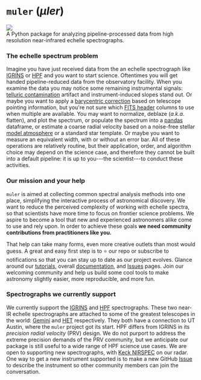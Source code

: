 # `muler` (_μler_)

<a href="https://muler.readthedocs.io/en/latest/"><img src="https://img.shields.io/badge/Read-the%20docs-blue"></a>  
A Python package for analyzing pipeline-processed data from high resolution near-infrared echelle spectrographs.

### The echelle spectrum problem

Imagine you have just received data from the an echelle spectrograph like [IGRINS](https://www.as.utexas.edu/astronomy/research/people/jaffe/igrins.html) or [HPF](https://hpf.psu.edu/) and you want to start science. Oftentimes you will get handed pipeline-reduced data from the observatory facility. When you examine the data you may notice some remaining instrumental signals: [telluric contamination](https://en.wikipedia.org/wiki/Telluric_contamination) artifact and instrument-induced slopes stand out. Or maybe you want to apply a [barycentric correction](https://sites.psu.edu/astrowright/2014/09/16/barycentric-corrections-at-1-mms/) based on telescope pointing information, but you're not sure which [FITS header](https://docs.astropy.org/en/stable/io/fits/usage/headers.html) columns to use when multiple are available. You may want to normalize, deblaze (_a.k.a._ flatten), and plot the spectrum, or populate the spectrum into a [pandas](https://pandas.pydata.org/docs/user_guide/index.html) dataframe, or estimate a coarse radial velocity based on a noise-free stellar [model atmosphere](https://en.wikipedia.org/wiki/Model_photosphere) or a standard star template. Or maybe you want to measure an equivalent width, with or without an error bar. All of these operations are relatively routine, but their application, order, and algorithm choice may depend on the science case, and therefore they cannot be built into a default pipeline: it is up to you---the scientist---to conduct these activities.

### Our mission and your help

`muler` is aimed at collecting common spectral analysis methods into one place, simplifying the interactive process of astronomical discovery. We want to reduce the perceived complexity of working with echelle spectra, so that scientists have more time to focus on frontier science problems. We aspire to become a tool that new and experienced astronomers alike come to use and rely upon. In order to achieve these goals **we need community contributions from practitioners like you.**

That help can take many forms, even more creative outlets than most would guess. A great and easy first step is to :star: our repo or subscribe to notifications so that you can stay up to date as our project evolves. Glance around our [tutorials](https://muler.readthedocs.io/en/latest/tutorials/index.html), overall [documentation](https://muler.readthedocs.io/en/latest/), and [Issues](https://github.com/OttoStruve/muler/issues) pages. Join our welcoming community and help us build some cool tools to make astronomy slightly easier, more reproducible, and more fun.

### Spectrographs we currently support

We currently support the [IGRINS](https://www.as.utexas.edu/astronomy/research/people/jaffe/igrins.html) and [HPF](https://hpf.psu.edu/) spectrographs. These two near-IR echelle spectrographs are attached to some of the greatest telescopes in the world: [Gemini](https://www.gemini.edu/) and [HET](https://mcdonaldobservatory.org/research/telescopes/HET) respectively. They both have a connection to UT Austin, where the `muler` project got its start. HPF differs from IGRINS in its _precision radial velocity_ (PRV) design. We do not purport to address the extreme precision demands of the PRV community, but we anticipate our package is still useful to a wide range of HPF science use cases. We are open to supporting new spectrographs, with [Keck NIRSPEC](https://www2.keck.hawaii.edu/inst/nirspec/) on our radar. One way to get a new instrument supported is to make a new GitHub [Issue](https://github.com/OttoStruve/muler/issues) to describe the instrument so other community members can join the conversation.
